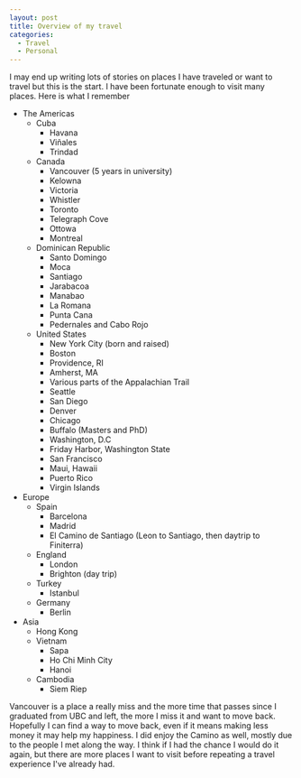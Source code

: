 ```yaml
---
layout: post
title: Overview of my travel
categories: 
  - Travel
  - Personal 
---
```


I may end up writing lots of stories on places I have traveled or want to travel but this is the start. I have been fortunate enough to visit many places. Here is what I remember

* The Americas
  * Cuba
    * Havana
    * Viñales
    * Trindad
  * Canada
    * Vancouver (5 years in university)
    * Kelowna
    * Victoria
    * Whistler
    * Toronto
    * Telegraph Cove
    * Ottowa
    * Montreal
  * Dominican Republic
    * Santo Domingo
    * Moca
    * Santiago
    * Jarabacoa
    * Manabao
    * La Romana
    * Punta Cana
    * Pedernales and Cabo Rojo
  * United States
    * New York City (born and raised)
    * Boston
    * Providence, RI
    * Amherst, MA
    * Various parts of the Appalachian Trail
    * Seattle
    * San Diego
    * Denver
    * Chicago
    * Buffalo (Masters and PhD)
    * Washington, D.C
    * Friday Harbor, Washington State
    * San Francisco
    * Maui, Hawaii
    * Puerto Rico
    * Virgin Islands
* Europe
  * Spain
    * Barcelona
    * Madrid
    * El Camino de Santiago (Leon to Santiago, then daytrip to Finiterra)
  * England
    * London
    * Brighton (day trip)
  * Turkey
    * Istanbul
  * Germany
    * Berlin
* Asia
  * Hong Kong
  * Vietnam
    * Sapa
    * Ho Chi Minh City
    * Hanoi
  * Cambodia
    * Siem Riep
  
Vancouver is a place a really miss and the more time that passes since I graduated from UBC and left, the more I miss it and want to move back. Hopefully I can find a way to move back, even if it means making less money it may help my happiness. I did enjoy the Camino as well, mostly due to the people I met along the way. I think if I had the chance I would do it again, but there are more places I want to visit before repeating a travel experience I've already had.